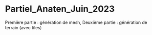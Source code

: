 # Partiel_Anaten_Juin_2023
Première partie : génération de mesh, Deuxième partie : génération de terrain (avec tiles)
